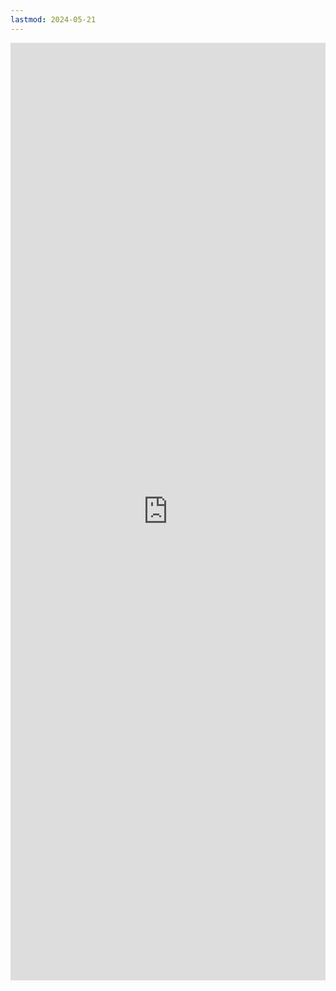 ```yaml
---
lastmod: 2024-05-21
---
```

<iframe frameBorder="0" 
		padding = 0 0 
		src="https://bento.me/chaeguevara" scrolling="no" 
		 width=100%
		height=1500></iframe>
